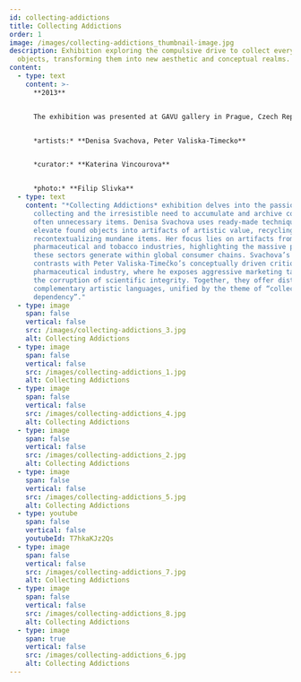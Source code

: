 ```yaml
---
id: collecting-addictions
title: Collecting Addictions
order: 1
image: /images/collecting-addictions_thumbnail-image.jpg
description: Exhibition exploring the compulsive drive to collect everyday
  objects, transforming them into new aesthetic and conceptual realms.
content:
  - type: text
    content: >-
      **2013**


      The exhibition was presented at GAVU gallery in Prague, Czech Republic in 2013.


      *artists:* **Denisa Svachova, Peter Valiska-Timecko**


      *curator:* **Katerina Vincourova**


      *photo:* **Filip Slivka**
  - type: text
    content: "*Collecting Addictions* exhibition delves into the passion for
      collecting and the irresistible need to accumulate and archive common,
      often unnecessary items. Denisa Svachova uses ready-made techniques to
      elevate found objects into artifacts of artistic value, recycling and
      recontextualizing mundane items. Her focus lies on artifacts from the
      pharmaceutical and tobacco industries, highlighting the massive profits
      these sectors generate within global consumer chains. Svachova’s work
      contrasts with Peter Valiska-Timečko’s conceptually driven critique of the
      pharmaceutical industry, where he exposes aggressive marketing tactics and
      the corruption of scientific integrity. Together, they offer distinct yet
      complementary artistic languages, unified by the theme of “collecting as a
      dependency”."
  - type: image
    span: false
    vertical: false
    src: /images/collecting-addictions_3.jpg
    alt: Collecting Addictions
  - type: image
    span: false
    vertical: false
    src: /images/collecting-addictions_1.jpg
    alt: Collecting Addictions
  - type: image
    span: false
    vertical: false
    src: /images/collecting-addictions_4.jpg
    alt: Collecting Addictions
  - type: image
    span: false
    vertical: false
    src: /images/collecting-addictions_2.jpg
    alt: Collecting Addictions
  - type: image
    span: false
    vertical: false
    src: /images/collecting-addictions_5.jpg
    alt: Collecting Addictions
  - type: youtube
    span: false
    vertical: false
    youtubeId: T7hkaKJz2Qs
  - type: image
    span: false
    vertical: false
    src: /images/collecting-addictions_7.jpg
    alt: Collecting Addictions
  - type: image
    span: false
    vertical: false
    src: /images/collecting-addictions_8.jpg
    alt: Collecting Addictions
  - type: image
    span: true
    vertical: false
    src: /images/collecting-addictions_6.jpg
    alt: Collecting Addictions
---
```

